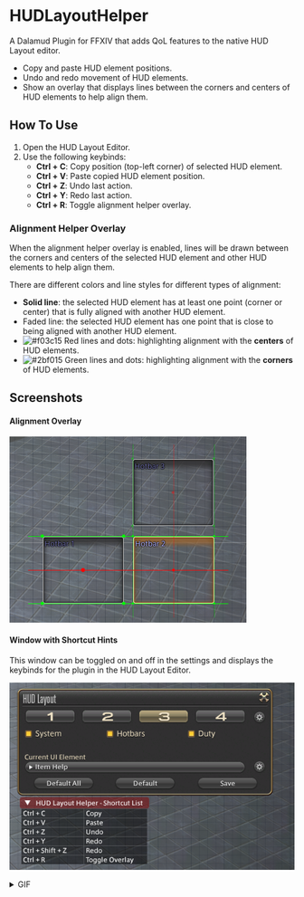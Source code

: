 # HUDLayoutHelper

A Dalamud Plugin for FFXIV that adds QoL features to the native HUD Layout editor. 

- Copy and paste HUD element positions. 
- Undo and redo movement of HUD elements. 
- Show an overlay that displays lines between the corners and centers of HUD elements to help align them. 

## How To Use
1. Open the HUD Layout Editor.
2. Use the following keybinds:
	- **Ctrl + C**: Copy position (top-left corner) of selected HUD element. 
	- **Ctrl + V**: Paste copied HUD element position.
	- **Ctrl + Z**: Undo last action.
	- **Ctrl + Y**: Redo last action.
	- **Ctrl + R**: Toggle alignment helper overlay.

### Alignment Helper Overlay
When the alignment helper overlay is enabled, lines will be drawn between the corners and centers of the selected HUD element and other HUD elements to help align them. 

There are different colors and line styles for different types of alignment: 
- **Solid line**: the selected HUD element has at least one point (corner or center) that is fully aligned with another HUD element.  
- Faded line: the selected HUD element has one point that is close to being aligned with another HUD element.
- ![#f03c15](https://placehold.co/15x15/f03c15/f03c15.png) Red lines and dots: highlighting alignment with the **centers** of HUD elements.
- ![#2bf015](https://placehold.co/15x15/2bf015/2bf015.png) Green lines and dots: highlighting alignment with the **corners** of HUD elements. 

## Screenshots
#### Alignment Overlay
![Alignment Overlay](./images/alignment_lines.png)

#### Window with Shortcut Hints
This window can be toggled on and off in the settings and displays the keybinds for the plugin in the HUD Layout Editor. 

![Shortcut Hints](./images/shortcut_hints.png)


<details>
  <summary>GIF</summary>

  ![HUDLayoutHelper](https://github.com/user-attachments/assets/854e77d8-2313-4c49-a277-983a1719c63c)

</details> 
